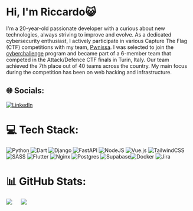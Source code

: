 # Hi, I'm Riccardo😺

I'm a 20-year-old passionate developer with a curious about new technologies, always striving to improve and evolve. As a dedicated cybersecurity enthusiast, I actively participate in various Capture The Flag (CTF) competitions with my team, [Pwnissa](https://ctftime.org/team/386813). I was selected to join the [cyberchallenge](https://cyberchallenge.it/)
 program and became part of a 6-member team that competed in the Attack/Defence CTF finals in Turin, Italy. Our team achieved the 7th place out of 40 teams across the country. My main focus during the competition has been on web hacking and infrastructure.

## 🌐 Socials:
[![LinkedIn](https://img.shields.io/badge/LinkedIn-%230077B5.svg?logo=linkedin&logoColor=white)](www.linkedin.com/in/riccardo-cherchi-2847b0181/) 

# 💻 Tech Stack:
![Python](https://img.shields.io/badge/python-3670A0?style=for-the-badge&logo=python&logoColor=ffdd54) ![Dart](https://img.shields.io/badge/dart-%230175C2.svg?style=for-the-badge&logo=dart&logoColor=white) ![Django](https://img.shields.io/badge/django-%23092E20.svg?style=for-the-badge&logo=django&logoColor=white) ![FastAPI](https://img.shields.io/badge/FastAPI-005571?style=for-the-badge&logo=fastapi) ![NodeJS](https://img.shields.io/badge/node.js-6DA55F?style=for-the-badge&logo=node.js&logoColor=white) ![Vue.js](https://img.shields.io/badge/vuejs-%2335495e.svg?style=for-the-badge&logo=vuedotjs&logoColor=%234FC08D) ![TailwindCSS](https://img.shields.io/badge/tailwindcss-%2338B2AC.svg?style=for-the-badge&logo=tailwind-css&logoColor=white) ![SASS](https://img.shields.io/badge/SASS-hotpink.svg?style=for-the-badge&logo=SASS&logoColor=white) ![Flutter](https://img.shields.io/badge/Flutter-%2302569B.svg?style=for-the-badge&logo=Flutter&logoColor=white) ![Nginx](https://img.shields.io/badge/nginx-%23009639.svg?style=for-the-badge&logo=nginx&logoColor=white) ![Postgres](https://img.shields.io/badge/postgres-%23316192.svg?style=for-the-badge&logo=postgresql&logoColor=white) 	![Supabase](https://img.shields.io/badge/Supabase-3ECF8E?style=for-the-badge&logo=supabase&logoColor=white)![Docker](https://img.shields.io/badge/docker-%230db7ed.svg?style=for-the-badge&logo=docker&logoColor=white) ![Jira](https://img.shields.io/badge/jira-%230A0FFF.svg?style=for-the-badge&logo=jira&logoColor=white)
# 📊 GitHub Stats:

![](https://github-readme-streak-stats.herokuapp.com/?user=RiccardoCherchi&theme=shades-of-purple&hide_border=false) &nbsp;&nbsp;&nbsp;&nbsp;
![](https://github-readme-stats.vercel.app/api/top-langs/?username=RiccardoCherchi&theme=shades-of-purple&hide_border=false&include_all_commits=true&count_private=true&layout=compact)
